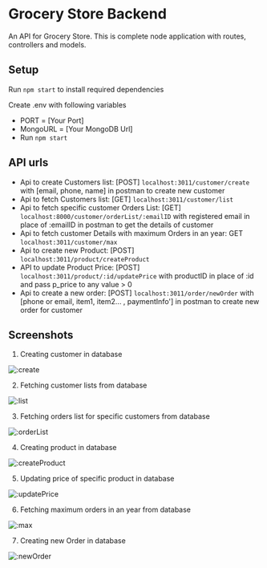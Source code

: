 # Grocery Store Backend

An API for Grocery Store. This is complete node application with routes, controllers and models.

## Setup

Run `npm start` to install required dependencies

Create .env with following variables

- PORT = [Your Port]
- MongoURL = [Your MongoDB Url]
- Run `npm start`

## API urls
* Api to create Customers list: [POST] `localhost:3011/customer/create` with [email, phone, name] in postman to create new customer
* Api to fetch Customers list: [GET] `localhost:3011/customer/list`
* Api to fetch specific customer Orders List: [GET] `localhost:8000/customer/orderList/:emailID` with registered email in place of :emailID in postman to get the details of customer
* Api to fetch customer Details with maximum Orders in an year: GET `localhost:3011/customer/max`
* Api to create new Product: [POST] `localhost:3011/product/createProduct`
* API to update Product Price: [POST] `localhost:3011/product/:id/updatePrice` with productID in place of :id and pass p_price to any value > 0
* Api to create a new order: [POST] `localhost:3011/order/newOrder` with [phone or email, item1, item2... , paymentInfo'] in postman to create new order for customer

## Screenshots

1. Creating customer in database

![:create](https://user-images.githubusercontent.com/99065594/189067866-5e17803a-463c-4ff8-a76f-feca8e55a3f1.png)

2. Fetching customer lists from database

![:list](https://user-images.githubusercontent.com/99065594/189068408-62ecc012-ee87-4a08-975f-9749e23534aa.png)

3. Fetching orders list for specific customers from database

![:orderList](https://user-images.githubusercontent.com/99065594/189068616-8d66dd08-a020-4a61-8c43-a655c00fe666.png)

4. Creating product in database

![:createProduct](https://user-images.githubusercontent.com/99065594/189068793-92ffea6b-5afe-4202-9c46-0e2b9c69bff5.png)

5. Updating price of specific product in database

![:updatePrice](https://user-images.githubusercontent.com/99065594/189068992-ac62366a-84e1-4c62-89d5-232cef967fb6.png)

6. Fetching maximum orders in an year from database

![:max](https://user-images.githubusercontent.com/99065594/189069218-6f459ff7-46d2-4495-8718-e423b35bd188.png)


7. Creating new Order in database

![:newOrder](https://user-images.githubusercontent.com/99065594/189069304-2733c069-2eca-4877-98c5-cd6614d82f18.png)


